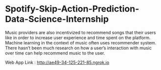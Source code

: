 # Spotify-Skip-Action-Prediction-Data-Science-Internship
Music providers are also incentivized to recommend songs that their users like in order to increase user experience and time spent on the platform. Machine learning in the context of music often uses recommender system. There hasn’t been much research on how a user’s interaction with music over time can help recommend music to the user.


Web App Link : 
http://ae49-34-125-221-85.ngrok.io

